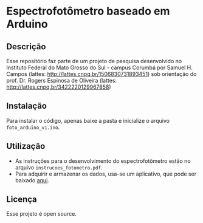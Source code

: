 # Espectrofotômetro baseado em Arduino

## Descrição
Esse repositório faz parte de um projeto de pesquisa desenvolvido no Instituto Federal do Mato Grosso do Sul - campus Corumbá por Samuel H. Campos (lattes: http://lattes.cnpq.br/1506830731893451) sob orientação do prof. Dr. Rogers Espinosa de Oliveira (lattes: http://lattes.cnpq.br/3422220129967858)

## Instalação
Para instalar o código, apenas baixe a pasta e inicialize o arquivo ```foto_arduino_v1.ino```.

## Utilização
* As instruções para o desenvolvimento do espectrofotômetro estão no arquivo ```instrucoes_fotometro.pdf```.
* Para adquirir e armazenar os dados, usa-se um aplicativo, que pode ser baixado [aqui](www.google.com).

## Licença
Esse projeto é open source.

